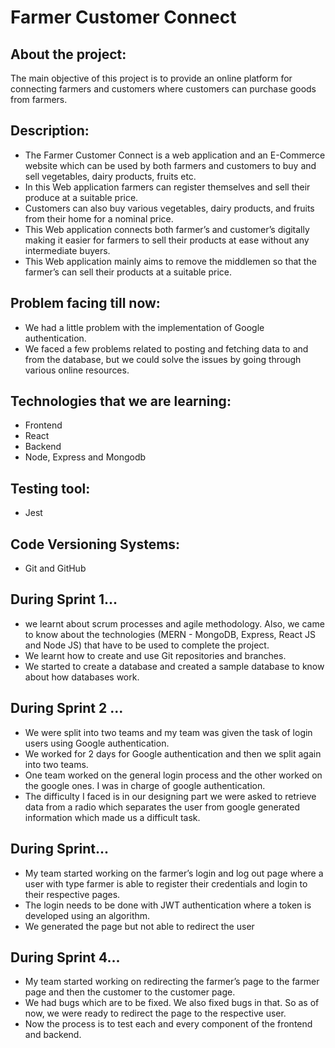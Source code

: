 #                                                                         Farmer Customer Connect

## About the project:
The main objective of this project is to provide an online platform for connecting farmers and customers where customers can purchase goods from farmers.

## Description:
* The Farmer Customer Connect is a web application and an E-Commerce website which can be used by both farmers and customers to buy and sell vegetables, dairy products, fruits etc. 
* In this Web application farmers can register themselves and sell their produce at a suitable price. 
* Customers can also buy various vegetables, dairy products, and fruits from their home for a nominal price. 
* This Web application connects both farmer’s and customer’s digitally making it easier for farmers to sell their products at ease without any intermediate buyers. 
* This Web application mainly aims to remove the middlemen so that the farmer’s can sell their products at a suitable price.



## Problem facing till now:
* We had a little problem with the implementation of Google authentication.
* We faced a few problems related to posting and fetching data to and from the database, but we could solve the issues by going through various online resources.




## Technologies that we are learning:
* Frontend
* React
* Backend
* Node, Express and Mongodb


## Testing tool:
* Jest

## Code Versioning Systems:
* Git and GitHub


## During Sprint 1...
*  we learnt about scrum processes and agile methodology. Also, we came to know about the technologies (MERN - MongoDB, Express, React JS and Node JS) that have to be used to complete the project. 
* We learnt how to create and use Git repositories and branches.  
* We started to create a database and created a sample database to know about how databases work.

## During Sprint 2 ...
* We were split into two teams and my team was given the task of login users using Google authentication. 
* We worked for 2 days for Google authentication and then we split again into two teams. 
* One team worked on the general login process and the other worked on the google ones. I was in charge of google authentication. 
* The difficulty I faced is in our designing part we were asked to retrieve data from a radio which separates the user from google generated information which made us a difficult task.

## During Sprint...
* My team started working on the farmer’s login and log out page where a user with type farmer is able to register their credentials and login to their respective pages.
* The login needs to be done with JWT authentication where a token is developed using an algorithm. 
* We generated the page but not able to redirect the user

## During Sprint 4...
* My team started working on redirecting the farmer’s page to the farmer page and then the customer to the customer page. 
* We had bugs which are to be fixed. We also fixed bugs in that. So as of now, we were ready to redirect the page to the respective user.
* Now the process is to test each and every component of the frontend and backend.




